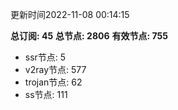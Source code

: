 更新时间2022-11-08 00:14:15

**总订阅: 45**
**总节点: 2806**
**有效节点: 755**
- ssr节点: 5
- v2ray节点: 577
- trojan节点: 62
- ss节点: 111
